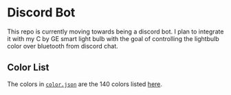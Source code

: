 # Discord Bot

This repo is currently moving towards being a discord bot.
I plan to integrate it with my C by GE smart light bulb
with the goal of controlling the lightbulb color over bluetooth
from discord chat.


## Color List
The colors in [`color.json`](./color.json) are the 140 colors listed [here](https://htmlcolorcodes.com/color-names/).
